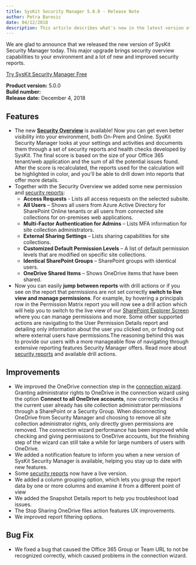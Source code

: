 ```yaml
---
title: SysKit Security Manager 5.0.0 - Release Note
author: Petra Baresic
date: 04/12/2018 
description: This article describes what's new in the latest version of SysKit Security Manager.
---
```


We are glad to announce that we released the new version of SysKit Security Manager today.
This major upgrade brings security overview capabilities to your environment and a lot of new and improved security reports.

[Try SysKit Security Manager Free](https://www.syskit.com/products/security-manager/download/)

__Product version:__ 5.0.0  
__Build number:__      
__Release date:__ December 4, 2018  

## Features
* The new [__Security Overview__](#internal/get-to-know-security-manager/overview-screen) is available! Now you can get even better visibility into your environment, both On-Prem and Online. SysKit Security Manager looks at your settings and activities and documents them through a set of security reports and health checks developed by SysKit. The final score is based on the size of your Office 365 tenant/web application and the sum of all the potential issues found. After the score is recalculated, the reports used for the calculation will be highlighted in color, and you'll be able to drill down into reports that offer more details. 
* Together with the Security Overview we added some new permission and [security reports](#internal/get-to-know-security-manager/permissions-reports-screen):
    * __Access Requests__ - Lists  all access requests on the selected subsite. 
    * __All Users__ – Shows all users from Azure Active Directory for SharePoint Online tenants or all users from connected site collections for on-premises web applications. 
    * __Multi-Factor Authentication for Admins__ – Lists MFA information for site collection administrators. 
    * __External Sharing Settings__ – Lists sharing capabilities for site collections. 
    * __Customized Default Permission Levels__ – A list of default permission levels that are modified on specific site collections. 
    * __Identical SharePoint Groups__ – SharePoint groups with identical users. 
    * __OneDrive Shared Items__ – Shows OneDrive items that have been shared.
* Now you can easily __jump between reports__ with drill actions or if you see on the report that permissions are not set correctly __switch to live view and manage permissions__. For example, by hovering a principals row in the Permission Matrix report you will now see a drill action which will help you to switch to the live view of our [SharePoint Explorer Screen](#internal/get-to-know-security-manager/site-collections-screen) where you can manage permissions and more. Some other supported actions are navigating to the User Permission Details report and detailing only information about the user you clicked on, or finding out where external users have permissions.The reasoning behind this was to provide our users with a more manageable flow of navigating through extensive reporting features Security Manager offers. Read more about [security reports](#internal/get-to-know-security-manager/permissions-reports-screen) and available drill actions.

## Improvements
* We improved the OneDrive connection step in the [connection wizard](#internal/how-to/connect-to-office-365). Granting administrator rights to OneDrive in the connection wizard using the option __Connect to all OneDrive accounts__, now correctly checks if the current user already has site collection administrator permissions through a SharePoint or a Security Group. When disconnecting OneDrive from Security Manager and choosing to remove all site collection administrator rights, only directly given permissions are removed.
The connection wizard performance has been improved while checking and giving permissions to OneDrive accounts, but the finishing step of the wizard can still take a while for large numbers of users with OneDrive.
* We added a notification feature to inform you when a new version of SysKit Security Manager is available, helping you stay up to date with new features. 
* Some [security reports](#internal/get-to-know-security-manager/permissions-reports-screen) now have a live version.
* We added a column grouping option, which lets you group the report data by one or more columns and examine it from a different point of view
* We added the Snapshot Details report to help you troubleshoot load issues.
* The Stop Sharing OneDrive files action features UX improvements.
* We improved report filtering options.

## Bug Fix
* We fixed a bug that caused the Office 365 Group or Team URL to not be recognized correctly, which caused problems in the connection wizard.
